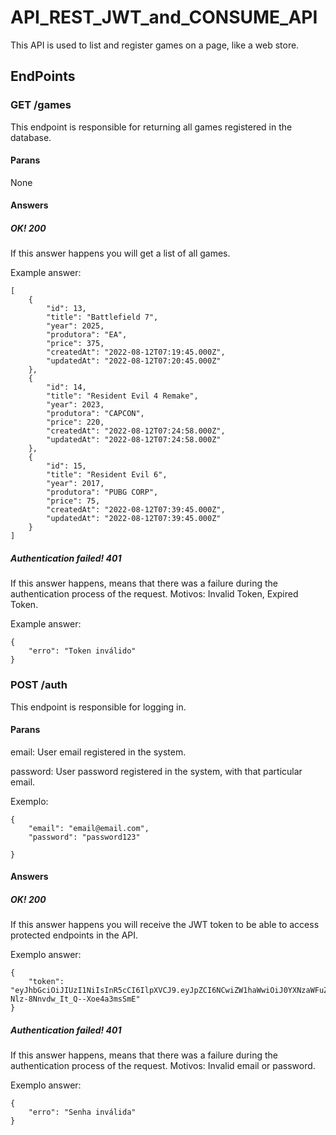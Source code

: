 # API_REST_JWT_and_CONSUME_API
This API is used to list and register games on a page, like a web store.
## EndPoints
### GET /games
This endpoint is responsible for returning all games registered in the database.
#### Parans
None
#### Answers
##### OK! 200
If this answer happens you will get a list of all games.

Example answer:
```
[
    {
        "id": 13,
        "title": "Battlefield 7",
        "year": 2025,
        "produtora": "EA",
        "price": 375,
        "createdAt": "2022-08-12T07:19:45.000Z",
        "updatedAt": "2022-08-12T07:20:45.000Z"
    },
    {
        "id": 14,
        "title": "Resident Evil 4 Remake",
        "year": 2023,
        "produtora": "CAPCON",
        "price": 220,
        "createdAt": "2022-08-12T07:24:58.000Z",
        "updatedAt": "2022-08-12T07:24:58.000Z"
    },
    {
        "id": 15,
        "title": "Resident Evil 6",
        "year": 2017,
        "produtora": "PUBG CORP",
        "price": 75,
        "createdAt": "2022-08-12T07:39:45.000Z",
        "updatedAt": "2022-08-12T07:39:45.000Z"
    }
]
```

##### Authentication failed! 401
If this answer happens, means that there was a failure during the authentication process of the request. Motivos: Invalid Token, Expired Token.

Example answer:
```
{
    "erro": "Token inválido"
}
```

### POST /auth
This endpoint is responsible for logging in.
#### Parans
email: User email registered in the system.

password: User password registered in the system, with that particular email.

Exemplo:
```
{
    "email": "email@email.com",
    "password": "password123"

}
```

#### Answers
##### OK! 200
If this answer happens you will receive the JWT token to be able to access protected endpoints in the API.

Exemplo answer: 
```
{
    "token": "eyJhbGciOiJIUzI1NiIsInR5cCI6IlpXVCJ9.eyJpZCI6NCwiZW1haWwiOiJ0YXNzaWFuZUBob3RtYWlsLmNvbSIsImlhdCI6MTY2MDU3MTIzNSwiZXhwIjoxNjYwNzQ0MDM1fQ.Nyu2l43dZkkSE3-Nlz-8Nnvdw_It_Q--Xoe4a3msSmE"
}
```
##### Authentication failed! 401
If this answer happens, means that there was a failure during the authentication process of the request. Motivos: Invalid email or password.

Exemplo answer:
```
{
    "erro": "Senha inválida"
}
```

